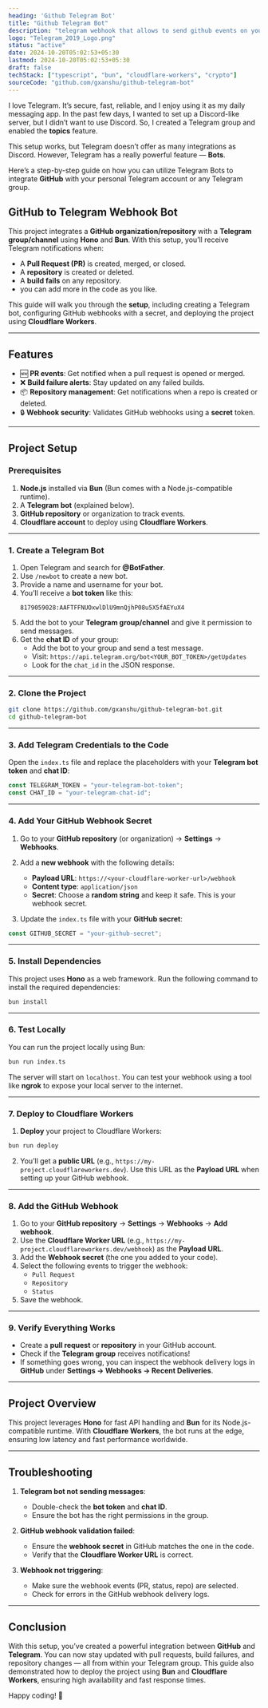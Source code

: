 ```yaml
---
heading: 'Github Telegram Bot'
title: "Github Telegram Bot"
description: "telegram webhook that allows to send github events on your telegram with a telegram bot."
logo: "Telegram_2019_Logo.png"
status: "active"
date: 2024-10-20T05:02:53+05:30
lastmod: 2024-10-20T05:02:53+05:30
draft: false
techStack: ["typescript", "bun", "cloudflare-workers", "crypto"]
sourceCode: "github.com/gxanshu/github-telegram-bot"
---
```


I love Telegram. It’s secure, fast, reliable, and I enjoy using it as my daily messaging app. In the past few days, I wanted to set up a Discord-like server, but I didn’t want to use Discord. So, I created a Telegram group and enabled the **topics** feature.

This setup works, but Telegram doesn’t offer as many integrations as Discord. However, Telegram has a really powerful feature — **Bots**.

Here’s a step-by-step guide on how you can utilize Telegram Bots to integrate **GitHub** with your personal Telegram account or any Telegram group.
## **GitHub to Telegram Webhook Bot**
This project integrates a **GitHub organization/repository** with a **Telegram group/channel** using **Hono** and **Bun**. With this setup, you’ll receive Telegram notifications when:
- A **Pull Request (PR)** is created, merged, or closed.
- A **repository** is created or deleted.
- A **build fails** on any repository.
- you can add more in the code as you like.

This guide will walk you through the **setup**, including creating a Telegram bot, configuring GitHub webhooks with a secret, and deploying the project using **Cloudflare Workers**.

---

## **Features**
- 🆕 **PR events**: Get notified when a pull request is opened or merged.
- ❌ **Build failure alerts**: Stay updated on any failed builds.
- 📦 **Repository management**: Get notifications when a repo is created or deleted.
- 🔒 **Webhook security**: Validates GitHub webhooks using a **secret** token.

---

## **Project Setup**

### Prerequisites
1. **Node.js** installed via **Bun** (Bun comes with a Node.js-compatible runtime).
2. A **Telegram bot** (explained below).
3. **GitHub repository** or organization to track events.
4. **Cloudflare account** to deploy using **Cloudflare Workers**.

---

### 1. **Create a Telegram Bot**
1. Open Telegram and search for **@BotFather**.
2. Use `/newbot` to create a new bot.
3. Provide a name and username for your bot.
4. You’ll receive a **bot token** like this:
   ```
   8179059028:AAFTFFNUOxwlDlU9mnQjhP08u5X5fAEYuX4
   ```
5. Add the bot to your **Telegram group/channel** and give it permission to send messages.
6. Get the **chat ID** of your group:
   - Add the bot to your group and send a test message.
   - Visit:
     `https://api.telegram.org/bot<YOUR_BOT_TOKEN>/getUpdates`
   - Look for the `chat_id` in the JSON response.

---

### 2. **Clone the Project**
```bash
git clone https://github.com/gxanshu/github-telegram-bot.git
cd github-telegram-bot
```

---

### 3. **Add Telegram Credentials to the Code**
Open the `index.ts` file and replace the placeholders with your **Telegram bot token** and **chat ID**:

```ts
const TELEGRAM_TOKEN = "your-telegram-bot-token";
const CHAT_ID = "your-telegram-chat-id";
```

---

### 4. **Add Your GitHub Webhook Secret**
1. Go to your **GitHub repository** (or organization) → **Settings** → **Webhooks**.
2. Add a **new webhook** with the following details:
   - **Payload URL**:
     `https://<your-cloudflare-worker-url>/webhook`
   - **Content type**: `application/json`
   - **Secret**: Choose a **random string** and keep it safe. This is your webhook secret.

3. Update the `index.ts` file with your **GitHub secret**:

```ts
const GITHUB_SECRET = "your-github-secret";
```

---

### 5. **Install Dependencies**
This project uses **Hono** as a web framework. Run the following command to install the required dependencies:

```bash
bun install
```

---

### 6. **Test Locally**
You can run the project locally using Bun:

```bash
bun run index.ts
```

The server will start on `localhost`. You can test your webhook using a tool like **ngrok** to expose your local server to the internet.

---

### 7. **Deploy to Cloudflare Workers**
1. **Deploy** your project to Cloudflare Workers:

```bash
bun run deploy
```

2. You’ll get a **public URL** (e.g., `https://my-project.cloudflareworkers.dev`). Use this URL as the **Payload URL** when setting up your GitHub webhook.

---

### 8. **Add the GitHub Webhook**
1. Go to your **GitHub repository** → **Settings** → **Webhooks** → **Add webhook**.
2. Use the **Cloudflare Worker URL** (e.g., `https://my-project.cloudflareworkers.dev/webhook`) as the **Payload URL**.
3. Add the **Webhook secret** (the one you added to your code).
4. Select the following events to trigger the webhook:
   - `Pull Request`
   - `Repository`
   - `Status`
5. Save the webhook.

---

### 9. **Verify Everything Works**
- Create a **pull request** or **repository** in your GitHub account.
- Check if the **Telegram group** receives notifications!
- If something goes wrong, you can inspect the webhook delivery logs in **GitHub** under **Settings → Webhooks → Recent Deliveries**.

---

## **Project Overview**
This project leverages **Hono** for fast API handling and **Bun** for its Node.js-compatible runtime. With **Cloudflare Workers**, the bot runs at the edge, ensuring low latency and fast performance worldwide.

---

## **Troubleshooting**
1. **Telegram bot not sending messages**:
   - Double-check the **bot token** and **chat ID**.
   - Ensure the bot has the right permissions in the group.

2. **GitHub webhook validation failed**:
   - Ensure the **webhook secret** in GitHub matches the one in the code.
   - Verify that the **Cloudflare Worker URL** is correct.

3. **Webhook not triggering**:
   - Make sure the webhook events (PR, status, repo) are selected.
   - Check for errors in the GitHub webhook delivery logs.

---

## **Conclusion**
With this setup, you’ve created a powerful integration between **GitHub** and **Telegram**. You can now stay updated with pull requests, build failures, and repository changes — all from within your Telegram group. This guide also demonstrated how to deploy the project using **Bun** and **Cloudflare Workers**, ensuring high availability and fast response times.

Happy coding! 🚀
